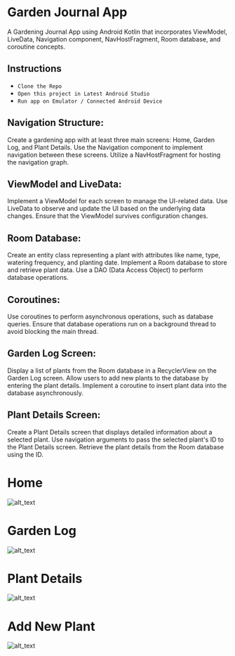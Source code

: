 # Garden Journal App
A Gardening Journal App using Android Kotlin that incorporates ViewModel, LiveData, Navigation component, NavHostFragment, Room database, and coroutine concepts.

## Instructions

<ul>
 <li> <code>Clone the Repo</code> </li> 
 <li> <code>Open this project in Latest Android Studio</code> </li> 
 <li> <code>Run app on Emulator / Connected Android Device</code> </li>  
</ul>

## Navigation Structure:

Create a gardening app with at least three main screens: Home, Garden Log, and Plant Details.
Use the Navigation component to implement navigation between these screens.
Utilize a NavHostFragment for hosting the navigation graph.
 

## ViewModel and LiveData:

Implement a ViewModel for each screen to manage the UI-related data.
Use LiveData to observe and update the UI based on the underlying data changes.
Ensure that the ViewModel survives configuration changes.
 

## Room Database:

Create an entity class representing a plant with attributes like name, type, watering frequency, and planting date.
Implement a Room database to store and retrieve plant data.
Use a DAO (Data Access Object) to perform database operations.
 

## Coroutines:

Use coroutines to perform asynchronous operations, such as database queries.
Ensure that database operations run on a background thread to avoid blocking the main thread.
 

## Garden Log Screen:

Display a list of plants from the Room database in a RecyclerView on the Garden Log screen.
Allow users to add new plants to the database by entering the plant details.
Implement a coroutine to insert plant data into the database asynchronously.

## Plant Details Screen:

Create a Plant Details screen that displays detailed information about a selected plant.
Use navigation arguments to pass the selected plant's ID to the Plant Details screen.
Retrieve the plant details from the Room database using the ID.

# Home
![alt_text](https://github.com/autodidactGuy/GardenJournal/blob/master/screenshots/Screenshot_20240121_212705.png?raw=true)

# Garden Log
![alt_text](https://github.com/autodidactGuy/GardenJournal/blob/master/screenshots/Screenshot_20240121_224425.png?raw=true)

# Plant Details
![alt_text](https://github.com/autodidactGuy/GardenJournal/blob/master/screenshots/Screenshot_20240121_212723.png?raw=true)

# Add New Plant
![alt_text](https://github.com/autodidactGuy/GardenJournal/blob/master/screenshots/Screenshot_20240121_212731.png?raw=true)



